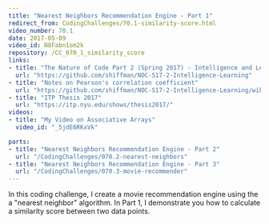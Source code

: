 ```yaml
---
title: "Nearest Neighbors Recommendation Engine - Part 1"
redirect_from: CodingChallenges/70.1-similarity-score.html
video_number: 70.1
date: 2017-05-09
video_id: N8Fabn1om2k
repository: /CC_070_1_similarity_score
links:
- title: "The Nature of Code Part 2 (Spring 2017) - Intelligence and Learning"  
  url: "https://github.com/shiffman/NOC-S17-2-Intelligence-Learning"
- title: "Notes on Pearson's correlation coefficient"  
  url: "https://github.com/shiffman/NOC-S17-2-Intelligence-Learning/wiki/Glossary:-Statistics#correlation"
- title: "ITP Thesis 2017"  
  url: "https://itp.nyu.edu/shows/thesis2017/"
videos:
- title: "My Video on Associative Arrays"
  video_id: "_5jdE6RKxVk"

parts:
- title: "Nearest Neighbors Recommendation Engine - Part 2"
  url: "/CodingChallenges/070.2-nearest-neighbors"
- title: "Nearest Neighbors Recommendation Engine - Part 3"
  url: "/CodingChallenges/070.3-movie-recommender"  
---
```


In this coding challenge, I create a movie recommendation engine using the a "nearest neighbor" algorithm. In Part 1, I demonstrate you how to calculate a similarity score between two data points.

